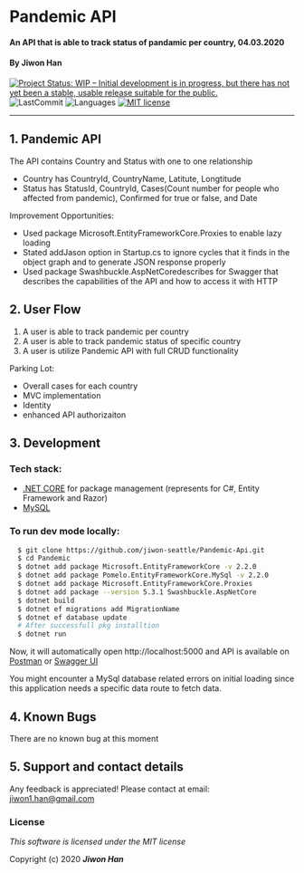 
# Pandemic API

#### An API that is able to track status of pandamic per country, 04.03.2020

#### By **Jiwon Han**

[![Project Status: WIP – Initial development is in progress, but there has not yet been a stable, usable release suitable for the public.](https://www.repostatus.org/badges/latest/wip.svg)](https://www.repostatus.org/#wip)
![LastCommit](https://img.shields.io/github/last-commit/jiwon-seattle/VendorOrderTracker.Solution)
![Languages](https://img.shields.io/github/languages/top/jiwon-seattle/VendorOrderTracker.Solution)
[![MIT license](https://img.shields.io/badge/License-MIT-orange.svg)](https://lbesson.mit-license.org/)

---

## 1. Pandemic API

The API contains Country and Status with one to one relationship
- Country has CountryId, CountryName, Latitute, Longtitude
- Status has StatusId, CountryId, Cases(Count number for people who affected from pandemic), Confirmed for true or false, and Date

Improvement Opportunities:
- Used package Microsoft.EntityFrameworkCore.Proxies to enable lazy loading
- Stated addJason option in Startup.cs to ignore cycles that it finds in the object graph and to generate JSON response properly
- Used package Swashbuckle.AspNetCoredescribes for Swagger that describes the capabilities of the API and how to access it with HTTP

## 2. User Flow

1. A user is able to track pandemic per country
2. A user is able to track pandemic status of specific country
2. A user is utilize Pandemic API with full CRUD functionality   

Parking Lot:
- Overall cases for each country
- MVC implementation 
- Identity
- enhanced API authorizaiton

## 3. Development
### Tech stack:
+ [.NET CORE](https://dotnet.microsoft.com/download/dotnet-core/) for package management (represents for C#, Entity Framework and Razor) 
+ [MySQL](https://dev.mysql.com/downloads/file/?id=484919) 

### To run dev mode locally:
```bash
  $ git clone https://github.com/jiwon-seattle/Pandemic-Api.git
  $ cd Pandemic
  $ dotnet add package Microsoft.EntityFrameworkCore -v 2.2.0
  $ dotnet add package Pomelo.EntityFrameworkCore.MySql -v 2.2.0
  $ dotnet add package Microsoft.EntityFrameworkCore.Proxies
  $ dotnet add package --version 5.3.1 Swashbuckle.AspNetCore
  $ dotnet build
  $ dotnet ef migrations add MigrationName
  $ dotnet ef database update  
  # After successfull pkg installtion
  $ dotnet run
```
Now, it will automatically open http://localhost:5000 and API is available on [Postman](https://www.postman.com/) or [Swagger UI](localhost:5000/swagger)

You might encounter a MySql database related errors on initial loading since this application needs a specific data route to fetch data.

## 4. Known Bugs

There are no known bug at this moment

## 5. Support and contact details

Any feedback is appreciated! Please contact at email: jiwon1.han@gmail.com

### License

*This software is licensed under the MIT license*

Copyright (c) 2020 **_Jiwon Han_**
